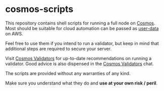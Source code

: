 # cosmos-scripts

This repository contains shell scripts for running a full node on [Cosmos](http://cosmos.network).
Most should be suitable for cloud automation can be passed as [user-data](https://docs.aws.amazon.com/AWSEC2/latest/UserGuide/user-data.html) on AWS.

Feel free to use them if you intend to run a validator, but keep in mind that additional steps are required to secure your server.

Visit [Cosmos Validators](https://cosmos.network/validators) for up-to-date recommendations on running a validator. 
Good advice is also dispensed in the [Cosmos Validators](https://riot.im/app/#/room/#cosmos_validators:matrix.org) chat.

The scripts are provided without any warranties of any kind.

Make sure you understand what they do and **use at your own risk / peril**.
